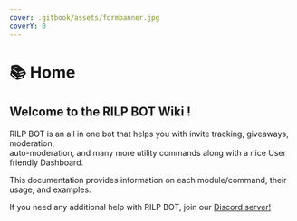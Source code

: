 ```yaml
---
cover: .gitbook/assets/formbanner.jpg
coverY: 0
---
```


# 📚 Home

## Welcome to the RILP BOT Wiki !



RILP BOT is an all in one bot that helps you with invite tracking, giveaways, moderation, \
auto-moderation, and many more utility commands along with a nice User friendly Dashboard.

This documentation provides information on each module/command, their usage, and examples.

If you need any additional help with RILP BOT, join our [Discord server!](https://rilp-bot.tech/support)
